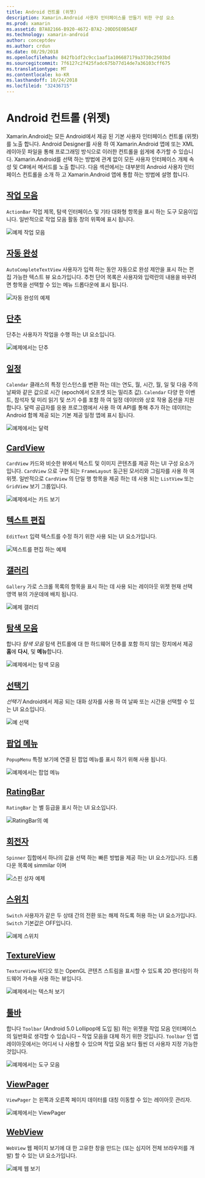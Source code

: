 ```yaml
---
title: Android 컨트롤 (위젯)
description: Xamarin.Android 사용자 인터페이스를 만들기 위한 구성 요소
ms.prod: xamarin
ms.assetid: B7A82166-B920-4672-B7A2-20DD5E0B5AEF
ms.technology: xamarin-android
author: conceptdev
ms.author: crdun
ms.date: 08/29/2018
ms.openlocfilehash: 842fb1df2c9cc1aaf1a106687179a3730c2503bd
ms.sourcegitcommit: 7f6127c2f425fadc675b77d14de7a36103cff675
ms.translationtype: MT
ms.contentlocale: ko-KR
ms.lasthandoff: 10/24/2018
ms.locfileid: "32436715"
---
```

# <a name="android-controls-widgets"></a>Android 컨트롤 (위젯)

Xamarin.Android는 모든 Android에서 제공 된 기본 사용자 인터페이스 컨트롤 (위젯)를 노출 합니다. Android Designer를 사용 하 여 Xamarin.Android 앱에 또는 XML 레이아웃 파일을 통해 프로그래밍 방식으로 이러한 컨트롤을 쉽게에 추가할 수 있습니다. Xamarin.Android를 선택 하는 방법에 관계 없이 모든 사용자 인터페이스 개체 속성 및 C#에서 메서드를 노출 합니다. 다음 섹션에서는 대부분의 Android 사용자 인터페이스 컨트롤을 소개 하 고 Xamarin.Android 앱에 통합 하는 방법에 설명 합니다.

## <a name="action-barandroiduser-interfacecontrolsaction-barmd"></a>[작업 모음](~/android/user-interface/controls/action-bar.md) 

`ActionBar` 작업 제목, 탐색 인터페이스 및 기타 대화형 항목을 표시 하는 도구 모음이입니다. 일반적으로 작업 모음 활동 창의 위쪽에 표시 됩니다.

![예제 작업 모음](images/action-bar.png)


## <a name="auto-completeandroiduser-interfacecontrolsauto-completemd"></a>[자동 완성](~/android/user-interface/controls/auto-complete.md)

`AutoCompleteTextView` 사용자가 입력 하는 동안 자동으로 완성 제안을 표시 하는 편집 가능한 텍스트 뷰 요소가입니다. 추천 단어 목록은 사용자와 입력란의 내용을 바꾸려면 항목을 선택할 수 있는 메뉴 드롭다운에 표시 됩니다.

![자동 완성의 예제](images/auto-complete.png)


## <a name="buttonsandroiduser-interfacecontrolsbuttonsindexmd"></a>[단추](~/android/user-interface/controls/buttons/index.md)

단추는 사용자가 작업을 수행 하는 UI 요소입니다.

![예제에서는 단추](images/buttons.png)


## <a name="calendarandroiduser-interfacecontrolscalendarmd"></a>[일정](~/android/user-interface/controls/calendar.md)

`Calendar` 클래스의 특정 인스턴스를 변환 하는 데는 연도, 월, 시간, 월, 일 및 다음 주의 날짜와 같은 값으로 시간 (epoch에서 오프셋 되는 밀리초 값).
`Calendar` 다양 한 이벤트, 참석자 및 미리 읽기 및 쓰기 수를 포함 하 여 일정 데이터와 상호 작용 옵션을 지원 합니다. 달력 공급자를 응용 프로그램에서 사용 하 여 API를 통해 추가 하는 데이터는 Android 함께 제공 되는 기본 제공 일정 앱에 표시 됩니다.

![예제에서는 달력](images/calendar.png)


## <a name="cardviewandroiduser-interfacecontrolscard-viewmd"></a>[CardView](~/android/user-interface/controls/card-view.md)

`CardView` 카드와 비슷한 뷰에서 텍스트 및 이미지 콘텐츠를 제공 하는 UI 구성 요소가입니다. `CardView` 으로 구현 되는 `FrameLayout` 둥근된 모서리와 그림자를 사용 하 여 위젯. 일반적으로 `CardView` 의 단일 행 항목을 제공 하는 데 사용 되는 `ListView` 또는 `GridView` 보기 그룹입니다.

![예제에서는 카드 보기](images/cardview.png)


## <a name="edit-textandroiduser-interfacecontrolsedit-textmd"></a>[텍스트 편집](~/android/user-interface/controls/edit-text.md)

`EditText` 입력 텍스트를 수정 하기 위한 사용 되는 UI 요소가입니다.

![텍스트를 편집 하는 예제](images/edit-text.png)


## <a name="galleryandroiduser-interfacecontrolsgallerymd"></a>[갤러리](~/android/user-interface/controls/gallery.md)

`Gallery` 가로 스크롤 목록의 항목을 표시 하는 데 사용 되는 레이아웃 위젯 현재 선택 영역 뷰의 가운데에 배치 됩니다.

![예제 갤러리](images/gallery.png)


## <a name="navigation-barandroiduser-interfacecontrolsnavigation-barmd"></a>[탐색 모음](~/android/user-interface/controls/navigation-bar.md)

합니다 *탐색 모음* 탐색 컨트롤에 대 한 하드웨어 단추를 포함 하지 않는 장치에서 제공 **홈**에 **다시**, 및 **메뉴**합니다.

![예제에서는 탐색 모음](images/navigation-bar.png)


## <a name="pickersandroiduser-interfacecontrolspickersindexmd"></a>[선택기](~/android/user-interface/controls/pickers/index.md)

*선택기* Android에서 제공 되는 대화 상자를 사용 하 여 날짜 또는 시간을 선택할 수 있는 UI 요소입니다.

![예 선택](images/picker.png)


## <a name="popup-menuandroiduser-interfacecontrolspopup-menumd"></a>[팝업 메뉴](~/android/user-interface/controls/popup-menu.md)

`PopupMenu` 특정 보기에 연결 된 팝업 메뉴를 표시 하기 위해 사용 됩니다.

![예제에서는 팝업 메뉴](images/popup-menu.png)


## <a name="ratingbarandroiduser-interfacecontrolsratingbarmd"></a>[RatingBar](~/android/user-interface/controls/ratingbar.md)

`RatingBar` 는 별 등급을 표시 하는 UI 요소입니다.

![RatingBar의 예](ratingbar-images/01-ratingbar.png)


## <a name="spinnerandroiduser-interfacecontrolsspinnermd"></a>[회전자](~/android/user-interface/controls/spinner.md)

`Spinner` 집합에서 하나의 값을 선택 하는 빠른 방법을 제공 하는 UI 요소가입니다. 드롭다운 목록에 simmilar 이며 

![스핀 상자 예제](images/spinner.png)


## <a name="switchandroiduser-interfacecontrolsswitchmd"></a>[스위치](~/android/user-interface/controls/switch.md)

`Switch` 사용자가 같은 두 상태 간의 전환 또는 해제 하도록 허용 하는 UI 요소가입니다. `Switch` 기본값은 OFF입니다.

![예제 스위치](images/switch.png)


## <a name="textureviewandroiduser-interfacecontrolstexture-viewmd"></a>[TextureView](~/android/user-interface/controls/texture-view.md)

`TextureView` 비디오 또는 OpenGL 콘텐츠 스트림을 표시할 수 있도록 2D 렌더링이 하드웨어 가속을 사용 하는 뷰입니다.

![예제에서는 텍스처 보기](images/texture-view.png)


## <a name="toolbarandroiduser-interfacecontrolstool-barindexmd"></a>[툴바](~/android/user-interface/controls/tool-bar/index.md)

합니다 `Toolbar` (Android 5.0 Lollipop에 도입 됨) 하는 위젯을 작업 모음 인터페이스의 일반화로 생각할 수 있습니다 &ndash; 작업 모음을 대체 하기 위한 것입니다. `Toolbar` 인 앱 레이아웃에서는 어디서 나 사용할 수 있으며 작업 모음 보다 훨씬 더 사용자 지정 가능한 것입니다.

![예제에서는 도구 모음](images/toolbar.png)


## <a name="viewpagerandroiduser-interfacecontrolsview-pagerindexmd"></a>[ViewPager](~/android/user-interface/controls/view-pager/index.md) 

`ViewPager` 는 왼쪽과 오른쪽 페이지 데이터를 대칭 이동할 수 있는 레이아웃 관리자.

![예제에서는 ViewPager](images/viewpager.png)


## <a name="webviewandroiduser-interfacecontrolsweb-viewmd"></a>[WebView](~/android/user-interface/controls/web-view.md)

`WebView` 웹 페이지 보기에 대 한 고유한 창을 만드는 (또는 심지어 전체 브라우저를 개발) 할 수 있는 UI 요소가입니다.

![예제 웹 보기](images/web-view.png)

